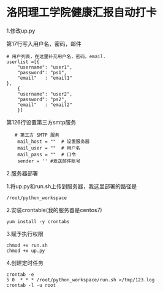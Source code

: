 # 洛阳理工学院健康汇报自动打卡

1.修改up.py

第17行写入用户名，密码，邮件

```
# 用户列表，在这里补充用户名，密码，email.
userlist =[{
    "username": "user1",
    "password": "ps1",
    "email"   : "email1"
},
    {
    "username": "user2",
    "password": "ps2",
    "email"   : "email2"
    }]
```

第126行设置第三方smtp服务

```
   # 第三方 SMTP 服务
    mail_host = ""  # 设置服务器
    mail_user = ""  # 用户名
    mail_pass = ""  # 口令
    sender = '' #发送邮件账号
```

2.服务器部署

1.将up.py和run.sh上传到服务器，我这里部署的路径是

```
/root/python_workspace
```

2.安装crontable(我的服务器是centos7)

```
yum install -y crontabs
```

3.赋予执行权限

```
chmod +x run.sh
chmod +x up.py
```

4.创建定时任务

```
crontab -e
5 0  * * * /root/python_workspace/run.sh >/tmp/123.log
crontab -l -u root
```

